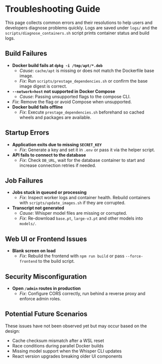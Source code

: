 # Troubleshooting Guide

This page collects common errors and their resolutions to help users and
developers diagnose problems quickly. Logs are saved under `logs/` and the
`scripts/diagnose_containers.sh` script prints container status and build logs.

## Build Failures

- **Docker build fails at `dpkg -i /tmp/apt/*.deb`**
  - *Cause*: `cache/apt` is missing or does not match the Dockerfile base image.
  - *Fix*: Run `scripts/prestage_dependencies.sh` or confirm the base image
    digest is correct.
- **`--network=host` not supported in Docker Compose**
  - *Cause*: Passing unsupported flags to the compose CLI.
- *Fix*: Remove the flag or avoid Compose when unsupported.
- **Docker build fails offline**
  - *Fix*: Execute `prestage_dependencies.sh` beforehand so cached wheels and
    packages are available.

## Startup Errors

- **Application exits due to missing `SECRET_KEY`**
  - *Fix*: Generate a key and set it in `.env` or pass it via the helper script.
- **API fails to connect to the database**
  - *Fix*: Check `DB_URL`, wait for the database container to start and
    increase connection retries if needed.

## Job Failures

- **Jobs stuck in queued or processing**
  - *Fix*: Inspect worker logs and container health. Rebuild containers with
    `scripts/update_images.sh` if they are corrupted.
- **Transcript not generated**
  - *Cause*: Whisper model files are missing or corrupted.
  - *Fix*: Re-download `base.pt`, `large-v3.pt` and other models into `models/`.

## Web UI or Frontend Issues

- **Blank screen on load**
  - *Fix*: Rebuild the frontend with `npm run build` or pass `--force-frontend`
    to the build script.

## Security Misconfiguration

- **Open `/admin` routes in production**
  - *Fix*: Configure CORS correctly, run behind a reverse proxy and enforce
    admin roles.

## Potential Future Scenarios

These issues have not been observed yet but may occur based on the design:

- Cache checksum mismatch after a WSL reset
- Race conditions during parallel Docker builds
- Missing model support when the Whisper CLI updates
- React version upgrades breaking older UI components
